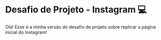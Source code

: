 # Desafio de Projeto - Instagram :computer:

Olá! Esse é a minha versão do desafio de projeto sobre replicar a página inicial do Instagram!